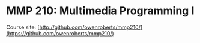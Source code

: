 # MMP 210: Multimedia Programming I
Course site: [http://github.com/owenroberts/mmp210/](https://github.com/owenroberts/mmp210/) 
